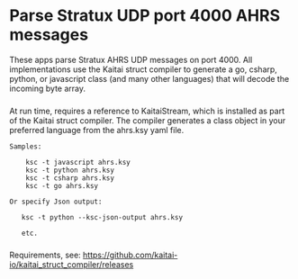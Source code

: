 # Parse Stratux UDP port 4000 AHRS messages 
These apps parse Stratux AHRS UDP messages on port 4000. All implementations use the Kaitai struct compiler to generate a go, csharp, python, or javascript class (and many other languages) that will decode the incoming byte array.

###
   At run time, requires a reference to KaitaiStream, which is installed as part of the Kaitai struct compiler. The compiler generates a class object in your preferred language from the ahrs.ksy yaml file. 
   ```
   Samples: 
       
       ksc -t javascript ahrs.ksy
       ksc -t python ahrs.ksy
       ksc -t csharp ahrs.ksy
       ksc -t go ahrs.ksy
       
   Or specify Json output:
   
      ksc -t python --ksc-json-output ahrs.ksy
      
      etc.
   
   ```
###
   Requirements, see: https://github.com/kaitai-io/kaitai_struct_compiler/releases
